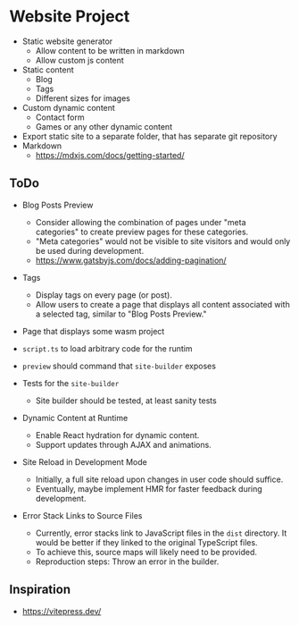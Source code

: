 # Website Project

- Static website generator
  - Allow content to be written in markdown
  - Allow custom js content
- Static content
  - Blog
  - Tags
  - Different sizes for images
- Custom dynamic content
  - Contact form
  - Games or any other dynamic content
- Export static site to a separate folder, that has separate git repository
- Markdown
  - https://mdxjs.com/docs/getting-started/

## ToDo

- Blog Posts Preview
  - Consider allowing the combination of pages under "meta categories" to create preview pages for these categories.
  - "Meta categories" would not be visible to site visitors and would only be used during development.
  - https://www.gatsbyjs.com/docs/adding-pagination/
- Tags
  - Display tags on every page (or post).
  - Allow users to create a page that displays all content associated with a selected tag, similar to "Blog Posts Preview."
- Page that displays some wasm project
- `script.ts` to load arbitrary code for the runtim
- `preview` should command that `site-builder` exposes
- Tests for the `site-builder`
  - Site builder should be tested, at least sanity tests
- Dynamic Content at Runtime
  - Enable React hydration for dynamic content.
  - Support updates through AJAX and animations.
- Site Reload in Development Mode
  - Initially, a full site reload upon changes in user code should suffice.
  - Eventually, maybe implement HMR for faster feedback during development.

- Error Stack Links to Source Files
  - Currently, error stacks link to JavaScript files in the `dist` directory. It would be better if they linked to the original TypeScript files.
  - To achieve this, source maps will likely need to be provided.
  - Reproduction steps: Throw an error in the builder.

## Inspiration

- https://vitepress.dev/

